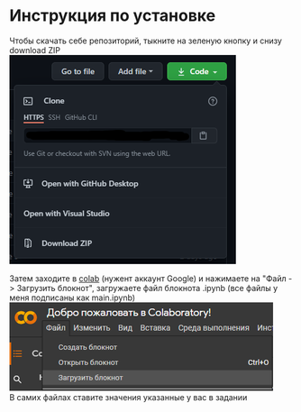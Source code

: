
# Инструкция по установке
Чтобы скачать себе репозиторий, тыкните на зеленую кнопку и снизу download ZIP  
![download](info/download.png "загрузка")

Затем заходите в [colab](https://colab.research.google.com/) (нужент аккаунт Google) и нажимаете на "Файл -> Загрузить блокнот", загружаете файл блокнота .ipynb (все файлы у меня подписаны как main.ipynb)  
![colab](info/colab.png "Colab")  
В самих файлах ставите значения указанные у вас в задании
